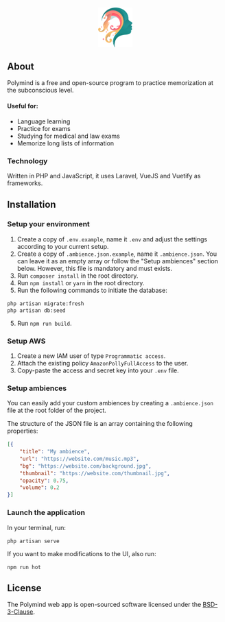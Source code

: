 <p align="center"><a href="https://www.polymind.app" target="_blank"><img src="https://raw.githubusercontent.com/PolymindApp/client/master/resources/app/assets/images/polymind-dark.svg" width="80"></a></p>

## About

Polymind is a free and open-source program to practice memorization at the subconscious level.

#### Useful for:

- Language learning
- Practice for exams
- Studying for medical and law exams
- Memorize long lists of information

### Technology

Written in PHP and JavaScript, it uses Laravel, VueJS and Vuetify as frameworks.

## Installation

### Setup your environment

1) Create a copy of ```.env.example```, name it ```.env``` and adjust the settings according to your current setup.
2) Create a copy of ```.ambience.json.example```, name it ```.ambience.json```. You can leave it as an empty array or follow the "Setup ambiences" section below. However, this file is mandatory and must exists.
3) Run ```composer install``` in the root directory.
4) Run ```npm install``` or ```yarn``` in the root directory.
5) Run the following commands to initiate the database:
```
php artisan migrate:fresh
php artisan db:seed
```
5) Run ```npm run build```.

### Setup AWS

1) Create a new IAM user of type ```Programmatic access```.
2) Attach the existing policy ```AmazonPollyFullAccess``` to the user.
3) Copy-paste the access and secret key into your ```.env``` file.

### Setup ambiences

You can easily add your custom ambiences by creating a  ```.ambience.json``` file at the root folder of the project.

The structure of the JSON file is an array containing the following properties:

```json
[{
    "title": "My ambience",
    "url": "https://website.com/music.mp3",
    "bg": "https://website.com/background.jpg",
    "thumbnail": "https://website.com/thumbnail.jpg",
    "opacity": 0.75,
    "volume": 0.2
}]
```

### Launch the application

In your terminal, run:
```
php artisan serve
```

If you want to make modifications to the UI, also run:
```
npm run hot
```

## License

The Polymind web app is open-sourced software licensed under the [BSD-3-Clause](https://opensource.org/licenses/BSD-3-Clause).
